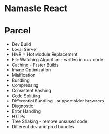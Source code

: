 # Namaste React 

# Parcel
- Dev Build
- Local Server
- HMR = Hot Module Replacement
- File Watching Algorithm - written in c++ code
- Caching - Faster Builds
- Image Optimization
- Minification 
- Bundling
- Compressing
- Consistent Hashing
- Code Splitting
- Differential Bundling - support older browsers
- Diagnostic
- Error Handling
- HTTPs
- Tree Shaking - remove unsused code
- Different dev and prod bundles